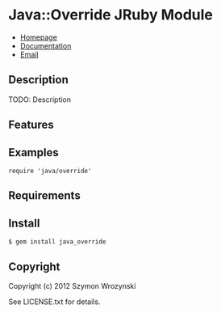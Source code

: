 # Java::Override JRuby Module

* [Homepage](https://rubygems.org/gems/java_superclass)
* [Documentation](http://rubydoc.info/gems/java_superclass/frames)
* [Email](mailto:szymon@wrozyski.com)

## Description

TODO: Description

## Features

## Examples

    require 'java/override'

## Requirements

## Install

    $ gem install java_override

## Copyright

Copyright (c) 2012 Szymon Wrozynski

See LICENSE.txt for details.

